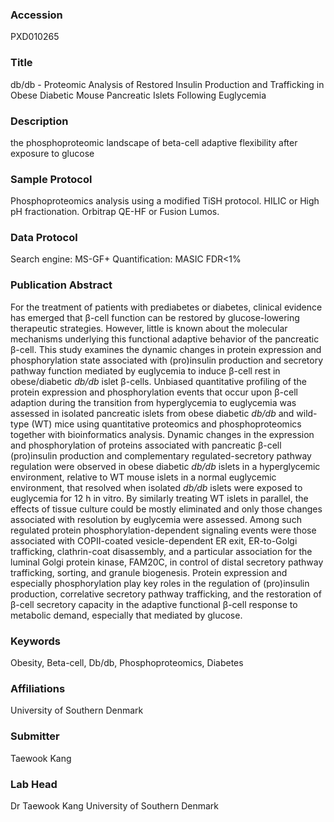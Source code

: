### Accession
PXD010265

### Title
db/db -  Proteomic Analysis of Restored Insulin Production and Trafficking in Obese Diabetic Mouse Pancreatic Islets Following Euglycemia

### Description
the phosphoproteomic landscape of beta-cell adaptive flexibility after exposure to glucose

### Sample Protocol
Phosphoproteomics analysis using a modified TiSH protocol. HILIC or High pH fractionation. Orbitrap QE-HF or Fusion Lumos.

### Data Protocol
Search engine: MS-GF+  Quantification: MASIC FDR<1%

### Publication Abstract
For the treatment of patients with prediabetes or diabetes, clinical evidence has emerged that &#x3b2;-cell function can be restored by glucose-lowering therapeutic strategies. However, little is known about the molecular mechanisms underlying this functional adaptive behavior of the pancreatic &#x3b2;-cell. This study examines the dynamic changes in protein expression and phosphorylation state associated with (pro)insulin production and secretory pathway function mediated by euglycemia to induce &#x3b2;-cell rest in obese/diabetic <i>db/db</i> islet &#x3b2;-cells. Unbiased quantitative profiling of the protein expression and phosphorylation events that occur upon &#x3b2;-cell adaption during the transition from hyperglycemia to euglycemia was assessed in isolated pancreatic islets from obese diabetic <i>db/db</i> and wild-type (WT) mice using quantitative proteomics and phosphoproteomics together with bioinformatics analysis. Dynamic changes in the expression and phosphorylation of proteins associated with pancreatic &#x3b2;-cell (pro)insulin production and complementary regulated-secretory pathway regulation were observed in obese diabetic <i>db/db</i> islets in a hyperglycemic environment, relative to WT mouse islets in a normal euglycemic environment, that resolved when isolated <i>db/db</i> islets were exposed to euglycemia for 12 h in vitro. By similarly treating WT islets in parallel, the effects of tissue culture could be mostly eliminated and only those changes associated with resolution by euglycemia were assessed. Among such regulated protein phosphorylation-dependent signaling events were those associated with COPII-coated vesicle-dependent ER exit, ER-to-Golgi trafficking, clathrin-coat disassembly, and a particular association for the luminal Golgi protein kinase, FAM20C, in control of distal secretory pathway trafficking, sorting, and granule biogenesis. Protein expression and especially phosphorylation play key roles in the regulation of (pro)insulin production, correlative secretory pathway trafficking, and the restoration of &#x3b2;-cell secretory capacity in the adaptive functional &#x3b2;-cell response to metabolic demand, especially that mediated by glucose.

### Keywords
Obesity, Beta-cell, Db/db, Phosphoproteomics, Diabetes

### Affiliations
University of Southern Denmark

### Submitter
Taewook Kang

### Lab Head
Dr Taewook Kang
University of Southern Denmark


